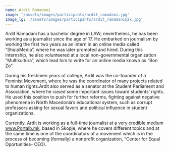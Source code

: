 ```yaml
---
name: Ardit Ramadani
image: '/assets/images/participants/ardit_ramadani.jpg'
image_lg: '/assets/images/participants/ardit_ramadani@2x.jpg'
---
```


Ardit Ramadani has a bachelor degree in LAW; nevertheless, he has been working as a journalist since the age of 17. He embarked on journalism by working the first two years as an intern in an online media called “ShqipMedia”, where he was later promoted and hired. During this internship, he also volunteered at a local non-governmental organization “Multikultura”, which lead him to write for an online media known as “Bon Zo”.

During his freshmen years of college, Ardit was the co-founder of a Feminist Movement, where he was the coordinator of many projects related to human rights.Ardit also served as a senator at the Student Parliament and Association, where he raised some important issues toward students’ rights. He used this position to push for further reforms, fighting against negative phenomena in North Macedonia’s educational system, such as corrupt professors asking for sexual favors and political influence in student organizations.

Currently, Ardit is working as a full-time journalist at a very credible medium www.Portalb.mk, based in Skopje, where he covers different topics and at the same time is one of the coordinators of a movement which is in the process of becoming (formally) a nonprofit organization, “Center for Equal Oportunities- CEO).